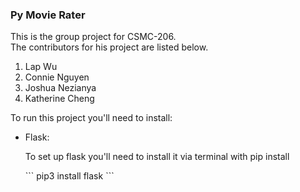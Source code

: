<h3>Py Movie Rater</h3>
<div>
    <p>This is the group project for CSMC-206. <br>The contributors for his project are listed below.</p>
    <ol>
        <li> Lap Wu </li>
        <li> Connie Nguyen</li>
        <li> Joshua Nezianya </li>
        <li> Katherine Cheng </li>
    </ol>
    <p>To run this project you'll need to install: </p>
    <ul>
        <li>Flask: 
            <p>To set up flask you'll need to install it via terminal with pip install
             </p>
             ``` pip3 install flask
             ```
        </li>
    </ul>
 </div>


